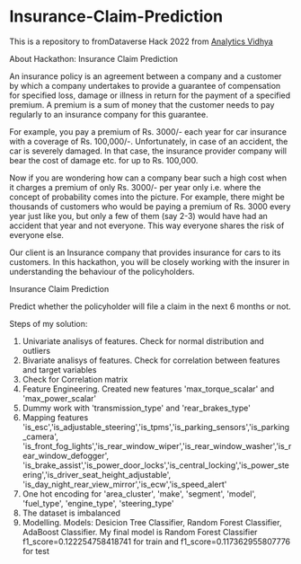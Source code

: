 # Insurance-Claim-Prediction
This is a repository to fromDataverse Hack 2022 from [Analytics Vidhya](https://datahack.analyticsvidhya.com/contest/dataverse/?utm_source=sendinblue&utm_medium=email&utm_campaign=04-Nov-2022||&utm_content=registrations#About/)

About Hackathon:
Insurance Claim Prediction

An insurance policy is an agreement between a company and a customer by which a company undertakes to provide a guarantee of compensation for specified loss, damage or illness in return for the payment of a specified premium. A premium is a sum of money that the customer needs to pay regularly to an insurance company for this guarantee.

For example, you pay a premium of Rs. 3000/- each year for car insurance with a coverage of Rs. 100,000/-. Unfortunately, in case of an accident, the car is severely damaged. In that case, the insurance provider company will bear the cost of damage etc. for up to Rs. 100,000. 

Now if you are wondering how can a company bear such a high cost when it charges a premium of only Rs. 3000/- per year only i.e. where the concept of probability comes into the picture. For example, there might be thousands of customers who would be paying a premium of Rs. 3000 every year just like you, but only a few of them (say 2-3) would have had an accident that year and not everyone. This way everyone shares the risk of everyone else.

Our client is an Insurance company that provides insurance for cars to its customers. In this hackathon, you will be closely working with the insurer in understanding the behaviour of the policyholders.

Insurance Claim Prediction

Predict whether the policyholder will file a claim in the next 6 months or not.

Steps of my solution:
1. Univariate analisys of features. Check for normal distribution and outliers
2. Bivariate analisys of features. Check for correlation between features and target variables
3. Check for Correlation matrix
4. Feature Engineering. Created new features 'max_torque_scalar' and 'max_power_scalar'
4. Dummy work with 'transmission_type' and 'rear_brakes_type'
6. Mapping features 'is_esc','is_adjustable_steering','is_tpms','is_parking_sensors','is_parking_camera',
            'is_front_fog_lights','is_rear_window_wiper','is_rear_window_washer','is_rear_window_defogger',
           'is_brake_assist','is_power_door_locks','is_central_locking','is_power_steering','is_driver_seat_height_adjustable',
           'is_day_night_rear_view_mirror','is_ecw','is_speed_alert'
 7. One hot encoding for 'area_cluster', 'make', 'segment', 'model', 'fuel_type', 'engine_type', 'steering_type'
 8. The dataset is imbalanced
7. Modelling. Models: Desicion Tree Classifier, Random Forest Classifier, AdaBoost Classifier.
My final model is Random Forest Classifier f1_score=0.122254758418741 for train and f1_score=0.117362955807776 for test





